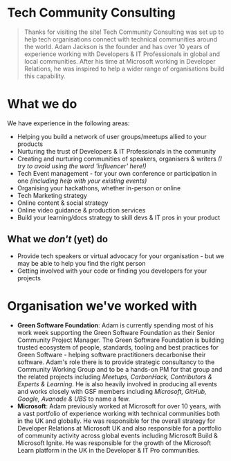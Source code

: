 # Tech Community Consulting
> Thanks for visiting the site! Tech Community Consulting was set up to help tech organisations connect with technical communities around the world. Adam Jackson is the founder and has over 10 years of experience working with Developers & IT Professionals in global and local communities. After his time at Microsoft working in Developer Relations, he was inspired to help a wider range of organisations build this capability.

# What we do
We have experience in the following areas:
- Helping you build a network of user groups/meetups allied to your products
- Nurturing the trust of Developers & IT Professionals in the community
- Creating and nurturing communities of speakers, organisers & writers _(I try to avoid using the word 'influencer' here!)_
- Tech Event management - for your own conference or participation in one _(including help with your existing events)_
- Organising your hackathons, whether in-person or online
- Tech Marketing strategy
- Online content & social strategy
- Online video guidance & production services
- Build your learning/docs strategy to skill devs & IT pros in your product

## What we _don't_ (yet) do
- Provide tech speakers or virtual advocacy for your organisation  - but we may be able to help you find the right person
- Getting involved with your code or finding you developers for your projects

# Organisation we've worked with
- **Green Software Foundation**: Adam is currently spending most of his work week supporting the Green Software Foundation as their Senior Community Project Manager. The Green Software Foundation is building trusted ecosystem of people, standards, tooling and best practices for Green Software - helping software practitioners decarbonise their software. Adam's role there is to provide strategic consultancy to the Community Working Group and to be a hands-on PM for that group and the related projects including _Meetups, CarbonHack, Contributors & Experts & Learning_. He is also heavily involved in producing all events and works closely with GSF members including _Microsoft, GitHub, Google, Avanade & UBS_ to name a few.
- **Microsoft**: Adam previously worked at Microsoft for over 10 years, with a vast portfolio of experience working with technical communities both in the UK and globally. He was responsible for the overall strategy for Developer Relations at Microsoft UK and also responsible for a portfolio of community activity across global events including Microsoft Build & Microsoft Ignite. He was responsible for the growth of the Microsoft Learn platform in the UK in the Developer & IT Pro communities.

